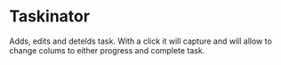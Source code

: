 # Taskinator
Adds, edits and detelds task. With a click it will capture and will allow to change colums to either progress and complete task.
